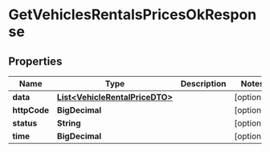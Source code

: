 

# GetVehiclesRentalsPricesOkResponse


## Properties

| Name | Type | Description | Notes |
|------------ | ------------- | ------------- | -------------|
|**data** | [**List&lt;VehicleRentalPriceDTO&gt;**](VehicleRentalPriceDTO.md) |  |  [optional] |
|**httpCode** | **BigDecimal** |  |  [optional] |
|**status** | **String** |  |  [optional] |
|**time** | **BigDecimal** |  |  [optional] |




